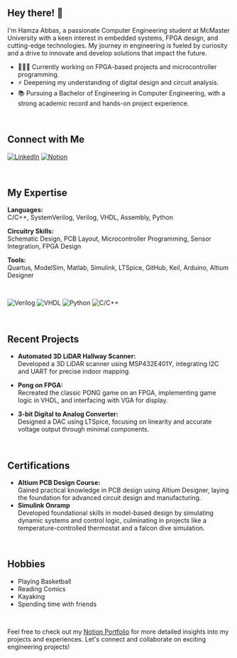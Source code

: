 ## Hey there! 👋

I'm Hamza Abbas, a passionate Computer Engineering student at McMaster University with a keen interest in embedded systems, FPGA design, and cutting-edge technologies. My journey in engineering is fueled by curiosity and a drive to innovate and develop solutions that impact the future.

- 👨🏻‍💻 Currently working on FPGA-based projects and microcontroller programming.
- ⚡ Deepening my understanding of digital design and circuit analysis.
- 📚 Pursuing a Bachelor of Engineering in Computer Engineering, with a strong academic record and hands-on project experience.

<br>

## Connect with Me

[![LinkedIn](https://img.shields.io/badge/linkedin-%230077B5.svg?&style=for-the-badge&logo=linkedin&logoColor=white)](www.linkedin.com/in/hamza-abbas5381)
[![Notion](https://img.shields.io/badge/notion-%23000000.svg?&style=for-the-badge&logo=notion&logoColor=white)](https://www.notion.so/Hamza-Abbas-Portfolio)

<br>

## My Expertise

**Languages:**  
C/C++, SystemVerilog, Verilog, VHDL, Assembly, Python

**Circuitry Skills:**  
Schematic Design, PCB Layout, Microcontroller Programming, Sensor Integration, FPGA Design  

**Tools:**  
Quartus, ModelSim, Matlab, Simulink, LTSpice, GitHub, Keil, Arduino, Altium Designer

<br>

![Verilog](https://img.shields.io/badge/verilog-%23F0DB4F.svg?&style=for-the-badge&logo=verilog&logoColor=black)
![VHDL](https://img.shields.io/badge/VHDL-%230076A8.svg?&style=for-the-badge&logo=VHDL&logoColor=white)
![Python](https://img.shields.io/badge/Python-%233776AB.svg?&style=for-the-badge&logo=Python&logoColor=white)
![C/C++](https://img.shields.io/badge/C/C++-%232371E8.svg?&style=for-the-badge&logo=Cplusplus&logoColor=white)

<br>

## Recent Projects

- **Automated 3D LiDAR Hallway Scanner:**  
  Developed a 3D LiDAR scanner using MSP432E401Y, integrating I2C and UART for precise indoor mapping.

- **Pong on FPGA:**  
  Recreated the classic PONG game on an FPGA, implementing game logic in VHDL, and interfacing with VGA for display.

- **3-bit Digital to Analog Converter:**  
  Designed a DAC using LTSpice, focusing on linearity and accurate voltage output through minimal components.

<br>

## Certifications

- **Altium PCB Design Course:**  
  Gained practical knowledge in PCB design using Altium Designer, laying the foundation for advanced circuit design and manufacturing.
- **Simulink Onramp**  
  Developed foundational skills in model-based design by simulating dynamic systems and control logic, culminating in projects like a temperature-controlled thermostat and a falcon dive simulation.

<br>

## Hobbies

- Playing Basketball
- Reading Comics
- Kayaking
- Spending time with friends

<br>

Feel free to check out my [Notion Portfolio](https://www.notion.so/Hamza-Abbas-Portfolio) for more detailed insights into my projects and experiences. Let's connect and collaborate on exciting engineering projects!
